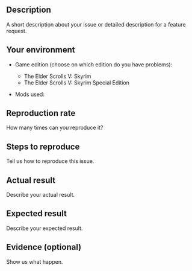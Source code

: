## Description

A short description about your issue or detailed description for a feature request.

## Your environment

* Game edition (choose on which edition do you have problems):
    * The Elder Scrolls V: Skyrim
    * The Elder Scrolls V: Skyrim Special Edition

* Mods used:

## Reproduction rate

How many times can you reproduce it?

## Steps to reproduce

Tell us how to reproduce this issue.

## Actual result

Describe your actual result.

## Expected result

Describe your expected result.

## Evidence (optional)

Show us what happen.